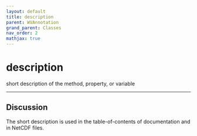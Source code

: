 ```yaml
---
layout: default
title: description
parent: WVAnnotation
grand_parent: Classes
nav_order: 2
mathjax: true
---
```


#  description

short description of the method, property, or variable


---

## Discussion

  The short description is used in the table-of-contents of
  documentation and in NetCDF files.
  
